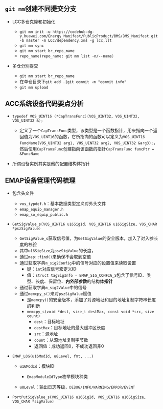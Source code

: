 ## `git mm`创建不同提交分支

- LCC多仓克隆和初始化
  - `git mm init -u https://codehub-dg-y.huawei.com/Energy_Manifest/PublicProduct/BMS/BMS_Manifest.git -b master -m LCC/dependency.xml -g lcc,llt`
  - `git mm sync`
  - `git mm start br_repo_name`
  - `repo_name(repo_name: git mm list -n/--name)`

- 多仓分别提交
  - `git mm start br_repo_name`
  - 在单仓目录下`git add .|git commit -m "commit info"`
  - `git mm upload`


## ACC系统设备代码要点分析

- `typedef VOS_UINT16 (*CapTransFunc)(VOS_UINT32, VOS_UINT32, VOS_UINT32 &);`
  - 定义了一个`CapTransFunc`类型，该类型是一个函数指针，用来指向一个返回值为`VOS_UINT16`的函数，它所指向的函数可以定义为`VOS_UINT16 FuncName(VOS_UINT32 arg1, VOS_UINT32 arg2, VOS_UINT32 &arg3);`，然后使用`CapTransFunc`创建指向该函数的指针`CapTransFunc funcPtr = &FuncName`

- 所谓设备实例其实是他的配置结构体指针

## EMAP设备管理代码梳理

- 包含头文件
  - `vos_typdef.h`：基本数据类型定义对外头文件
  - `emap_equip_manager.h`
  - `emap_so_equip_public.h`

- `GetSigValue_s(VOS_UINT16 u16SigId, VOS_UINT16 u16SigSize, VOS_CHAR *pszSigValue)`
  - `GetSigValue_s`获取信号值，为`GetSigValue`的安全版本，加入了对入参长度的校验
  - 其中`u16SigSize`为`pszSigValue`的长度，
  - 通过`map::find()`来确保不会取到空值
  - 通过获取字典`m_sig2Config`中的信号对应的设置值来读取设置
    - 键：`int`对应信号宏定义ID
    - 值：`struct tagSigInfo - EMAP_SIG_CONFIG_S`包含了信号ID、类型、长度、保留位、**内外部参数**的结构体**指针**
  - 通过获取字典`m_sig2Value`中的信号
  - 通过`memcpy_s()`来对`pszSigValue`赋值
    - 是`memcpy()`的安全版本，添加了对源地址和目的地址复制字符串长度的判断
    - `memcpy_s(void *dest, size_t destMax, const void *src, size count)`
      - `dest`：目标地址
      - `destMax`：目标地址的最大缓冲区长度
      - `src`：源地址
      - `count`：从源地址复制字节数
      - 返回值：成功返回0，不成功返回非0
- `EMAP_LOG(u16ModId, u8Level, fmt, ...)`
  - `u16ModId`：模块ID
    - `EmapModuleIdType`枚举模块种类

  - `u8Level`：输出日志等级，`DEBUG/INFO/WARNING/ERROR/EVENT`

- `PortPutSigValue_s(VOS_UINT16 u16SigId, VOS_UINT16 u16SigSize, VOS_CHAR *sigValue)`

